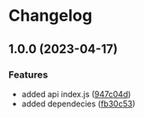# Changelog

## 1.0.0 (2023-04-17)


### Features

* added api index.js ([947c04d](https://github.com/shayg-grappa/release-please-tests/commit/947c04d141899ac982b09de1c622349eeb488bc5))
* added dependecies ([fb30c53](https://github.com/shayg-grappa/release-please-tests/commit/fb30c53cdd364c996a9981b551972ba2ebfa4264))
